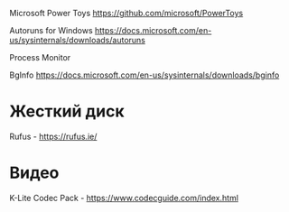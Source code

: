 Microsoft Power Toys
https://github.com/microsoft/PowerToys

Autoruns for Windows
https://docs.microsoft.com/en-us/sysinternals/downloads/autoruns

Process Monitor

BgInfo
https://docs.microsoft.com/en-us/sysinternals/downloads/bginfo

# Жесткий диск
Rufus - https://rufus.ie/

# Видео
K-Lite Codec Pack - https://www.codecguide.com/index.html


